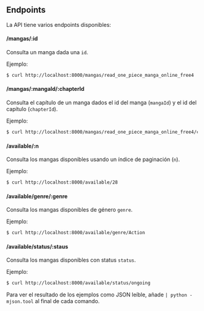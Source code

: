 ## Endpoints

La API tiene varios endpoints disponibles:

#### /mangas/:id

Consulta un manga dada una `id`.

Ejemplo:

~~~~bash
$ curl http://localhost:8000/mangas/read_one_piece_manga_online_free4
~~~~

#### /mangas/:mangaId/:chapterId

Consulta el capítulo de un manga dados el id del manga (`mangaId`) y el id del capítulo (`chapterId`).

Ejemplo:

~~~~bash
$ curl http://localhost:8000/mangas/read_one_piece_manga_online_free4/chapter_1
~~~~

#### /available/:n

Consulta los mangas disponibles usando un índice de paginación (`n`).

Ejemplo:

~~~~bash
$ curl http://localhost:8000/available/28
~~~~

#### /available/genre/:genre

Consulta los mangas disponibles de género `genre`.

Ejemplo:

~~~~bash
$ curl http://localhost:8000/available/genre/Action
~~~~

#### /available/status/:staus

Consulta los mangas disponibles con status `status`.

Ejemplo:

~~~~bash
$ curl http://localhost:8000/available/status/ongoing
~~~~

Para ver el resultado de los ejemplos como JSON leíble, añade `| python -mjson.tool` al final de cada comando.